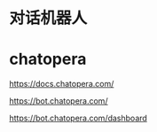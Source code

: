 # 对话机器人



# chatopera

https://docs.chatopera.com/

https://bot.chatopera.com/

https://bot.chatopera.com/dashboard


